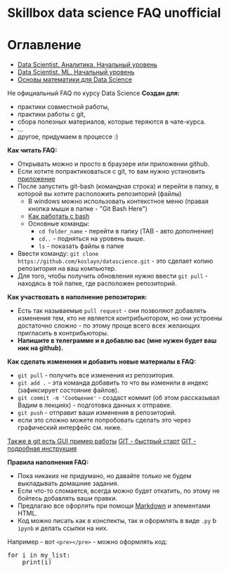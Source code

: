 # Skillbox data science FAQ unofficial

# Оглавление
* [Data Scientist. Аналитика. Начальный уровень](DS_01_analytics_basic.md)
* [Data Scientist. ML. Начальный уровень](DS_01_ML_basic.md)
* [Основы математики для Data Science](DS_01_math.md)

Не официальный FAQ по курсу Data Science
**Создан для:**
* практики совместной работы,
* практики работы с git,
* сбора полезных материалов, которые теряются в чате-курса.
* ...
* другое, придумаем в процессе :)

**Как читать FAQ:**
* Открывать можно и просто в браузере или приложении github.
* Если хотите попрактиковаться с git, то вам нужно установить [приложение](https://git-scm.com/downloads)
* После запустить git-bash (командная строка) и перейти в папку, в которой вы хотите расположить репозиторий (файлы)
  * В windows можно использовать контекстное меню (правая кнопка мыши в папке - "Git Bash Here")
  * [Как работать с bash](https://tproger.ru/translations/bash-cheatsheet/)
  * Основные команды:
    * `cd folder_name` - перейти в папку (TAB - авто дополнение)
    * `cd..` - подняться на уровень выше.
    * `ls` - показать файлы в папке
* Ввести команду: `git clone https://github.com/koslayn/datascience.git` - это сделает копию репозитория на ваш компьютер.
* Для того, чтобы получить обновления нужно ввести `git pull` - находясь в той папке, где расположен репозиторий.

**Как участвовать в наполнение репозитория:**
* Есть так называемые `pull request` - они позволяют добавлять изменения тем, кто не является контрибьютором, но они устроены достаточно сложно - по этому проще всего всех желающих пригласить в контрибьюторы.
* **Напишите в телеграмме и я добавлю вас (мне нужен будет ваш ник на github).**

**Как сделать изменения и добавить новые материалы в FAQ:**
* `git pull` - получить все изменения из репозитория.
* `git add .` - эта команда добавить то что вы изменили в индекс (зафиксирует состояние файлов).
* `git commit -m 'Сообщение'` - создаст коммит (об этом рассказывал Вадим в лекциях) - подготовка данных к отправке.
* `git push` - отправит ваши изменения в репозиторий.
* если это сложно можете попробовать сделать это через графический интерфейс см. ниже.

[Также в git есть GUI пример работы](https://www.youtube.com/watch?v=kzLz5E486Pk)
[GIT - быстрый старт](https://tproger.ru/translations/git-quick-start/)
[GIT - подробная инструкция](https://tproger.ru/translations/beginner-git-cheatsheet/)

**Правила наполнения  FAQ:**
* Пока никаких не придумано, но давайте только не будем выкладывать домашние задания.
* Если что-то сломается, всегда можно будет откатить, по этому не бойтесь добавлять ваши правки.
* Предлагаю все офорлять при помощи [Markdown](https://guides.hexlet.io/markdown/) и элементами HTML.
* Код можно писать как в конспекты, так и оформлять в виде `.py` b `ipynb` и делать ссылки на них.
  
Например - вот `<pre></pre>` - можно оформлять код:
<pre>
for i in my_list:
    print(i)
</pre>
